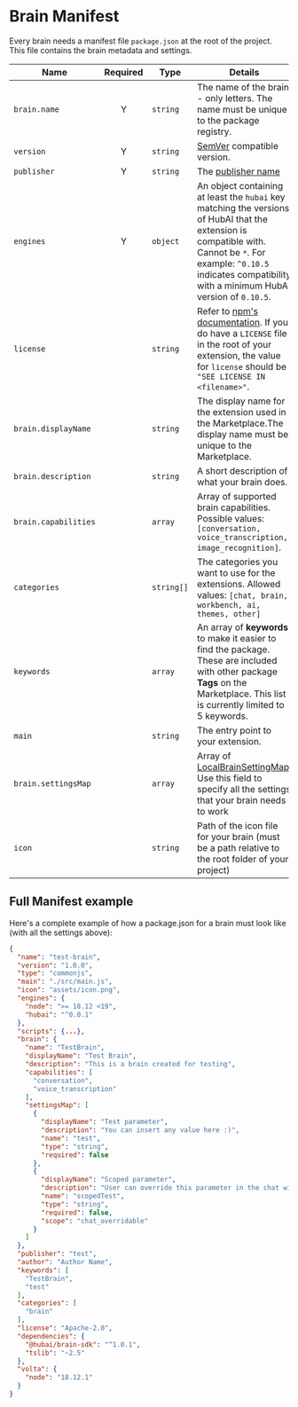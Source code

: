 # Brain Manifest

Every brain needs a manifest file `package.json` at the root of the project. This file contains the brain metadata and settings.


| Name                                                    | Required | Type                                       | Details                                                                                                                                                                                                                                                                                                                |
| ------------------------------------------------------- | :------: | ------------------------------------------ | ---------------------------------------------------------------------------------------------------------------------------------------------------------------------------------------------------------------------------------------------------------------------------------------------------------------------- |
| `brain.name`                                                  |    Y     | `string`                                   | The name of the brain - only letters. The name must be unique to the package registry.                                                                                                                                                                                                                                                    |
| `version`                                               |    Y     | `string`                                   | [SemVer](https://semver.org/) compatible version.                                                                                                                                                                                                                                                                      |
| `publisher`                                             |    Y     | `string`                                   | The [publisher name](/docs/cli/publishers/creating-a-publisher#name)                                                                                                                                                                                                          |
| `engines`                                               |    Y     | `object`                                   | An object containing at least the `hubai` key matching the versions of HubAI that the extension is compatible with. Cannot be `*`. For example: `^0.10.5` indicates compatibility with a minimum HubAI version of `0.10.5`. |
| `license`                                               |          | `string`                                   | Refer to [npm's documentation](https://docs.npmjs.com/cli/v7/configuring-npm/package-json#license). If you do have a `LICENSE` file in the root of your extension, the value for `license` should be `"SEE LICENSE IN <filename>"`.                                                                                                     |
| `brain.displayName`                                           |          | `string`                                   | The display name for the extension used in the Marketplace.The display name must be unique to the Marketplace.                                                                                                                                                                                                                                                            |
| `brain.description`                                           |          | `string`                                   | A short description of what your brain does.                                                                                                                                                                                                                                                    
| `brain.capabilities`                                                |          | `array`                                    | Array of supported brain capabilities. Possible values: `[conversation, voice_transcription, image_recognition]`.       |
| `categories`                                            |          | `string[]`                                 | The categories you want to use for the extensions. Allowed values: `[chat, brain, workbench, ai, themes, other]`                                                                                                          |
| `keywords`                                              |          | `array`                                    | An array of **keywords** to make it easier to find the package. These are included with other package **Tags** on the Marketplace. This list is currently limited to 5 keywords.                                                                                                                                   |
| `main`                                                  |          | `string`                                   | The entry point to your extension.                                                                                                                                                                                                                                                                                                                                                                                                   |                                                                                                                                                                                                                   |
| `brain.settingsMap`                                              |          | `array`                                   | Array of [LocalBrainSettingMap](/docs/api/classes/LocalBrainSettingMap). Use this field to specify all the settings that your brain needs to work                                                                                                                                                                                                                 |
| `icon`                                              |          | `string`                                   | Path of the icon file for your brain (must be a path relative to the root folder of your project)                                                                                                                                                                                                                 |

## Full Manifest example

Here's a complete example of how a package.json for a brain must look like (with all the settings above):

```json
{
  "name": "test-brain",
  "version": "1.0.0",
  "type": "commonjs",
  "main": "./src/main.js",
  "icon": "assets/icon.png",
  "engines": {
    "node": ">= 18.12 <19",
    "hubai": "^0.0.1"
  },
  "scripts": {...},
  "brain": {
    "name": "TestBrain",
    "displayName": "Test Brain",
    "description": "This is a brain created for testing",
    "capabilities": [
      "conversation",
      "voice_transcription"
    ],
    "settingsMap": [
      {
        "displayName": "Test parameter",
        "description": "You can insert any value here :)",
        "name": "test",
        "type": "string",
        "required": false
      },
      {
        "displayName": "Scoped parameter",
        "description": "User can override this parameter in the chat window",
        "name": "scopedTest",
        "type": "string",
        "required": false,
        "scope": "chat_overridable"
      }
    ]
  },
  "publisher": "test",
  "author": "Author Name",
  "keywords": [
    "TestBrain",
    "test"
  ],
  "categories": [
    "brain"
  ],
  "license": "Apache-2.0",
  "dependencies": {
    "@hubai/brain-sdk": "^1.0.1",
    "tslib": "~2.5"
  },
  "volta": {
    "node": "18.12.1"
  }
}

```